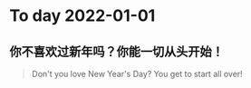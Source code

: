 
# To day 2022-01-01


## 你不喜欢过新年吗？你能一切从头开始！
> Don't you love New Year's Day? You get to start all over!

    